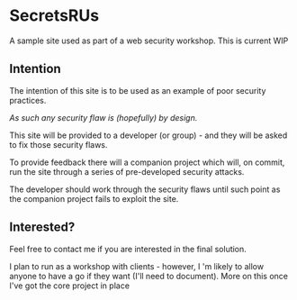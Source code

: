 # SecretsRUs
A sample site used as part of a web security workshop.  This is current WIP

## Intention
The intention of this site is to be used as an example of poor security practices.

*As such any security flaw is (hopefully) by design.*

This site will be provided to a developer (or group) - and they will be asked to fix those security flaws.

To provide feedback there will a companion project which will, on commit, run the site through a series of pre-developed security attacks.

The developer should work through the security flaws until such point as the companion project fails to exploit the site.

## Interested?
Feel free to contact me if you are interested in the final solution.

I plan to run as a workshop with clients - however, I 'm likely to allow anyone to have a go if they want (I'll need to document).  More on this once I've got the core project in place

